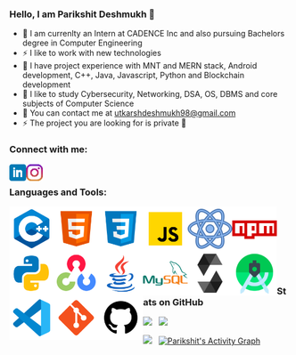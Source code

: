 ### Hello, I am Parikshit Deshmukh 👋 

- 🌱 I am currenlty an Intern at CADENCE Inc and also pursuing Bachelors degree in Computer Engineering
- ⚡ I like to work with new technologies
- 🔭 I have project experience with MNT and MERN stack, Android development, C++, Java, Javascript, Python and Blockchain development
- 📝 I like to study Cybersecurity, Networking, DSA, OS, DBMS and core subjects of Computer Science
- 👯 You can contact me at [utkarshdeshmukh98@gmail.com][email]
- ⚡ The project you are looking for is private 👅

### Connect with me:

[<img align="left" alt=" | LinkedIn" width="30px" src="https://github.com/SaurabhParate04/SaurabhParate04/blob/master/icons/linkedin.png?raw=true" />][linkedin]
[<img align="left" alt=" | Instagram" width="30px" src="https://github.com/SaurabhParate04/SaurabhParate04/blob/master/icons/instagram.png?raw=true" />][instagram]

<br/>

### Languages and Tools:

<img align="left" alt="C++" width="80px" src="https://github.com/SaurabhParate04/SaurabhParate04/blob/master/icons/icons8-c++-144.png?raw=true" />
<img align="left" alt="HTML5" width="80px" src="https://github.com/SaurabhParate04/SaurabhParate04/blob/master/icons/icons8-html-5-144.png?raw=true" />
<img align="left" alt="CSS3" width="80px" src="https://github.com/SaurabhParate04/SaurabhParate04/blob/master/icons/icons8-css3-144.png?raw=true" />
<img align="left" alt="JavaScript" width="80px" src="https://github.com/SaurabhParate04/SaurabhParate04/blob/master/icons/icons8-javascript-144.png?raw=true" />
<img align="left" alt="React" width="80px" src="https://github.com/SaurabhParate04/SaurabhParate04/blob/master/icons/icons8-react-160.png?raw=true" />
<img align="left" alt="NPM" width="80px" src="https://github.com/SaurabhParate04/SaurabhParate04/blob/master/icons/icons8-npm-144.png?raw=true" />
<img align="left" alt="Python" width="80px" src="https://github.com/SaurabhParate04/SaurabhParate04/blob/master/icons/icons8-python-144.png?raw=true" />
<img align="left" alt="OpenCV" width="80px" src="https://github.com/SaurabhParate04/SaurabhParate04/blob/master/icons/icons8-opencv-144.png?raw=true" />
<img align="left" alt="Java" width="80px" src="https://github.com/SaurabhParate04/SaurabhParate04/blob/master/icons/icons8-java-144.png?raw=true" />
<img align="left" alt="MySQL" width="80px" src="https://github.com/SaurabhParate04/SaurabhParate04/blob/master/icons/icons8-mysql-logo-144.png?raw=true" />
<img align="left" alt="Solidity" width="80px" src="https://github.com/SaurabhParate04/SaurabhParate04/blob/master/icons/file_type_light_solidity_icon_130436.png?raw=true" />
<img align="left" alt="Android Studio" width="80px" src="https://github.com/SaurabhParate04/SaurabhParate04/blob/master/icons/icons8-android-studio-240.png?raw=true" />
<img align="left" alt="Visual Studio Code" width="80px" src="https://github.com/SaurabhParate04/SaurabhParate04/blob/master/icons/icons8-visual-studio-code-2019-144.png?raw=true" />
<img align="left" alt="Git" width="80px" src="https://github.com/SaurabhParate04/SaurabhParate04/blob/master/icons/icons8-git-144.png?raw=true" />
<img align="left" alt="GitHub" width="80px" src="https://github.com/SaurabhParate04/SaurabhParate04/blob/master/icons/icons8-github-128.png?raw=true" />

<br/> <br/> <br/> <br/> <br/> <br/> <br/>

### Stats on GitHub
<a href="https://github.com/vesper85"><img height="160px" src="https://github-readme-stats.vercel.app/api?username=vesper85&show_icons=true&count_private=true&theme=github_dark"></a> &nbsp; <a href="https://github.com/vesper85"><img height="160px" src="https://github-readme-streak-stats.herokuapp.com/?user=vesper85&theme=algolia"/></a>

<a href="https://github.com/vesper85"><img height="163px" src="https://github-readme-stats.vercel.app/api/top-langs/?username=vesper85&layout=compact&theme=algolia"/></a> &nbsp; <a href="https://github.com/vesper85"><img height="163px" alt="Parikshit's Activity Graph" src="https://activity-graph.herokuapp.com/graph?username=vesper85&custom_title=Parikshit's%20Contribution%20Graph%20(Last%2030%20Days)&theme=react-dark" /></a>


[instagram]: https://www.instagram.com/dev_wizard/
[linkedin]: https://www.linkedin.com/in/parikshit-deshmukh-a717091a3/
[email]: mailto:utkarshdeshmukh98@gmail.com
